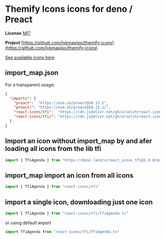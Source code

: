# Themify Icons icons for deno / Preact

**License** [MIT](https://github.com/thecreation/standard-icons/blob/master/modules/themify-icons/LICENSE)

**Project** [https://github.com/lykmapipo/themify-icons](https://github.com/lykmapipo/themify-icons)

[See available icons here](https://react-icons.deno.dev/tfi)

## import_map.json

For a transparent usage:

```json
{
  "imports": {
    "preact":  "https://esm.sh/preact@10.15.1",
    "preact/": "https://esm.sh/preact@10.15.1/",
    "react-icons/tfi":  "https://cdn.jsdelivr.net/gh/urielch/react-icons-tfi@1.0.8/mod.ts",
    "react-icons/tfi/": "https://cdn.jsdelivr.net/gh/urielch/react-icons-tfi@1.0.8/ico/",
  }
}
```

## Import an icon without import_map by and afer loading all icons from the lib tfi

```ts
import { TfiAgenda } from "https://deno.land/x/react_icons_tfi@1.0.8/mod.ts"
```

## import_map import an icon from all icons

```ts
import { TfiAgenda } from "react-icons/tfi"
```

## import a single icon, downloading just one icon

```ts
import { TfiAgenda } from "react-icons/tfi/TfiAgenda.ts"
```

or using default export

```ts
import TfiAgenda from "react-icons/tfi/TfiAgenda.ts"
```

